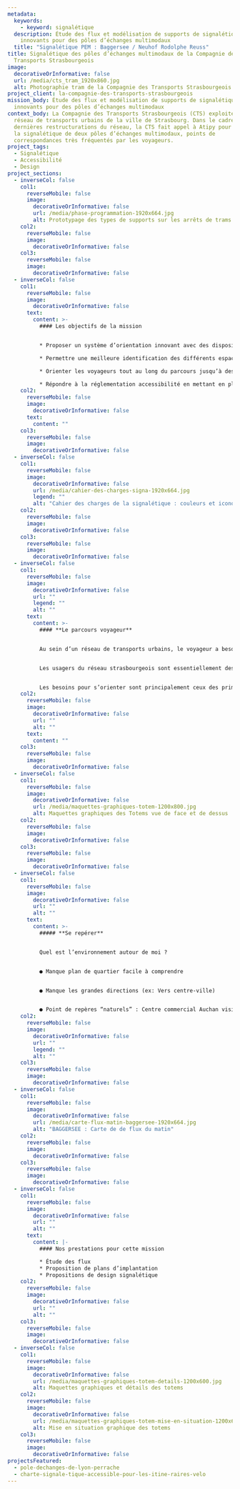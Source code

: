 ```yaml
---
metadata:
  keywords:
    - keyword: signalétique
  description: Étude des flux et modélisation de supports de signalétique
    innovants pour des pôles d’échanges multimodaux
  title: "Signalétique PEM : Baggersee / Neuhof Rodolphe Reuss"
title: Signalétique des pôles d’échanges multimodaux de la Compagnie des
  Transports Strasbourgeois
image:
  decorativeOrInformative: false
  url: /media/cts_tram_1920x860.jpg
  alt: Photographie tram de la Compagnie des Transports Strasbourgeois
project_client: la-compagnie-des-transports-strasbourgeois
mission_body: Étude des flux et modélisation de supports de signalétique
  innovants pour des pôles d’échanges multimodaux
context_body: La Compagnie des Transports Strasbourgeois (CTS) exploite le
  réseau de transports urbains de la ville de Strasbourg. Dans le cadre des
  dernières restructurations du réseau, la CTS fait appel à Atipy pour améliorer
  la signalétique de deux pôles d’échanges multimodaux, points de
  correspondances très fréquentés par les voyageurs.
project_tags:
  - Signalétique
  - Accessibilité
  - Design
project_sections:
  - inverseCol: false
    col1:
      reverseMobile: false
      image:
        decorativeOrInformative: false
        url: /media/phase-programmation-1920x664.jpg
        alt: Prototypage des types de supports sur les arrêts de trams et de bus
    col2:
      reverseMobile: false
      image:
        decorativeOrInformative: false
    col3:
      reverseMobile: false
      image:
        decorativeOrInformative: false
  - inverseCol: false
    col1:
      reverseMobile: false
      image:
        decorativeOrInformative: false
      text:
        content: >-
          #### Les objectifs de la mission


          * Proposer un système d’orientation innovant avec des dispositifs directionnels et d’identification sur les périmètres des pôles d’échanges multimodaux.

          * Permettre une meilleure identification des différents espaces et services en mettant à disposition de tous les voyageurs des informations claires, visibles et compréhensibles.

          * Orienter les voyageurs tout au long du parcours jusqu’à destination, et ce sans rupture.

          * Répondre à la réglementation accessibilité en mettant en place une signalétique la plus universelle possible.
    col2:
      reverseMobile: false
      image:
        decorativeOrInformative: false
      text:
        content: ""
    col3:
      reverseMobile: false
      image:
        decorativeOrInformative: false
  - inverseCol: false
    col1:
      reverseMobile: false
      image:
        decorativeOrInformative: false
        url: /media/cahier-des-charges-signa-1920x664.jpg
        legend: ""
        alt: "Cahier des charges de la signalétique : couleurs et iconographie"
    col2:
      reverseMobile: false
      image:
        decorativeOrInformative: false
    col3:
      reverseMobile: false
      image:
        decorativeOrInformative: false
  - inverseCol: false
    col1:
      reverseMobile: false
      image:
        decorativeOrInformative: false
        url: ""
        legend: ""
        alt: ""
      text:
        content: >-
          #### **Le parcours voyageur**


          Au sein d’un réseau de transports urbains, le voyageur a besoin d’être orienté et d’avoir accès à des informations claires et compréhensibles rapidement.


          Les usagers du réseau strasbourgeois sont essentiellement des habitués. Ils ont peu de difficultés apparentes pour s’orienter et se repérer et peu d’hésitation dans le choix des chemins à prendre pour rejoindre leur destination finale.


          Les besoins pour s’orienter sont principalement ceux des primo-visiteurs et des voyageurs occasionnels des pôles de correspondances.
    col2:
      reverseMobile: false
      image:
        decorativeOrInformative: false
        url: ""
        alt: ""
      text:
        content: ""
    col3:
      reverseMobile: false
      image:
        decorativeOrInformative: false
  - inverseCol: false
    col1:
      reverseMobile: false
      image:
        decorativeOrInformative: false
        url: /media/maquettes-graphiques-totem-1200x800.jpg
        alt: Maquettes graphiques des Totems vue de face et de dessus
    col2:
      reverseMobile: false
      image:
        decorativeOrInformative: false
    col3:
      reverseMobile: false
      image:
        decorativeOrInformative: false
  - inverseCol: false
    col1:
      reverseMobile: false
      image:
        decorativeOrInformative: false
        url: ""
        alt: ""
      text:
        content: >-
          ##### **Se repérer**


          Quel est l’environnement autour de moi ?


          ● Manque plan de quartier facile à comprendre


          ● Manque les grandes directions (ex: Vers centre-ville)


          ● Point de repères “naturels” : Centre commercial Auchan visible de loin (grande enseigne lumineuse) et la Halle du dépôt des bus.
    col2:
      reverseMobile: false
      image:
        decorativeOrInformative: false
        url: ""
        legend: ""
        alt: ""
    col3:
      reverseMobile: false
      image:
        decorativeOrInformative: false
  - inverseCol: false
    col1:
      reverseMobile: false
      image:
        decorativeOrInformative: false
        url: /media/carte-flux-matin-baggersee-1920x664.jpg
        alt: "BAGGERSEE : Carte de de flux du matin"
    col2:
      reverseMobile: false
      image:
        decorativeOrInformative: false
    col3:
      reverseMobile: false
      image:
        decorativeOrInformative: false
  - inverseCol: false
    col1:
      reverseMobile: false
      image:
        decorativeOrInformative: false
        url: ""
        alt: ""
      text:
        content: |-
          #### Nos prestations pour cette mission

          * Étude des flux
          * Proposition de plans d’implantation
          * Propositions de design signalétique
    col2:
      reverseMobile: false
      image:
        decorativeOrInformative: false
        url: ""
        alt: ""
    col3:
      reverseMobile: false
      image:
        decorativeOrInformative: false
  - inverseCol: false
    col1:
      reverseMobile: false
      image:
        decorativeOrInformative: false
        url: /media/maquettes-graphiques-totem-details-1200x600.jpg
        alt: Maquettes graphiques et détails des totems
    col2:
      reverseMobile: false
      image:
        decorativeOrInformative: false
        url: /media/maquettes-graphiques-totem-mise-en-situation-1200x600.jpg
        alt: Mise en situation graphique des totems
    col3:
      reverseMobile: false
      image:
        decorativeOrInformative: false
projectsFeatured:
  - pole-dechanges-de-lyon-perrache
  - charte-signale-tique-accessible-pour-les-itine-raires-velo
---
```


